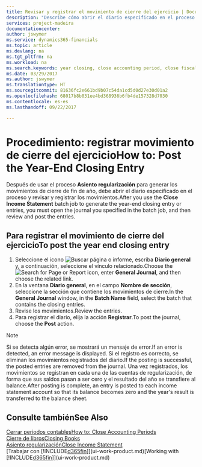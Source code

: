 ```yaml
---
title: Revisar y registrar el movimiento de cierre del ejercicio | Documentos de Microsoft
description: "Describe cómo abrir el diario especificado en el proceso Asiento regularización y, a continuación, revisar y registrar el movimiento de cierre de ejercicio."
services: project-madeira
documentationcenter: 
author: jswymer
ms.service: dynamics365-financials
ms.topic: article
ms.devlang: na
ms.tgt_pltfrm: na
ms.workload: na
ms.search.keywords: year closing, close accounting period, close fiscal year, bank account detailed trial balance
ms.date: 03/29/2017
ms.author: jswymer
ms.translationtype: HT
ms.sourcegitcommit: 81636fc2e661bd9b07c54da1cd5d0d27e30d01a2
ms.openlocfilehash: 68017b8b031ee4bd368936b6fb4de157328d7030
ms.contentlocale: es-es
ms.lasthandoff: 09/22/2017

---
```

# <a name="how-to-post-the-year-end-closing-entry"></a><span data-ttu-id="5e1c0-103">Procedimiento: registrar movimiento de cierre del ejercicio</span><span class="sxs-lookup"><span data-stu-id="5e1c0-103">How to: Post the Year-End Closing Entry</span></span>
<span data-ttu-id="5e1c0-104">Después de usar el proceso **Asiento regularización** para generar los movimientos de cierre de fin de año, debe abrir el diario especificado en el proceso y revisar y registrar los movimientos.</span><span class="sxs-lookup"><span data-stu-id="5e1c0-104">After you use the **Close Income Statement** batch job to generate the year-end closing entry or entries, you must open the journal you specified in the batch job, and then review and post the entries.</span></span>

## <a name="to-post-the-year-end-closing-entry"></a><span data-ttu-id="5e1c0-105">Para registrar el movimiento de cierre del ejercicio</span><span class="sxs-lookup"><span data-stu-id="5e1c0-105">To post the year end closing entry</span></span>
1. <span data-ttu-id="5e1c0-106">Seleccione el icono ![Buscar página o informe](media/ui-search/search_small.png "icono Buscar página o informe"), escriba **Diario general** y, a continuación, seleccione el vínculo relacionado.</span><span class="sxs-lookup"><span data-stu-id="5e1c0-106">Choose the ![Search for Page or Report](media/ui-search/search_small.png "Search for Page or Report icon") icon, enter **General Journal**, and then choose the related link.</span></span>
2. <span data-ttu-id="5e1c0-107">En la ventana **Diario general**, en el campo **Nombre de sección**, seleccione la sección que contiene los movimientos de cierre.</span><span class="sxs-lookup"><span data-stu-id="5e1c0-107">In the **General Journal** window, in the **Batch Name** field, select the batch that contains the closing entries.</span></span>
3. <span data-ttu-id="5e1c0-108">Revise los movimientos.</span><span class="sxs-lookup"><span data-stu-id="5e1c0-108">Review the entries.</span></span>
4. <span data-ttu-id="5e1c0-109">Para registrar el diario, elija la acción **Registrar**.</span><span class="sxs-lookup"><span data-stu-id="5e1c0-109">To post the journal, choose the **Post** action.</span></span>

> [!NOTE]  
>   <span data-ttu-id="5e1c0-110">Si se detecta algún error, se mostrará un mensaje de error.</span><span class="sxs-lookup"><span data-stu-id="5e1c0-110">If an error is detected, an error message is displayed.</span></span> <span data-ttu-id="5e1c0-111">Si el registro es correcto, se eliminan los movimientos registrados del diario.</span><span class="sxs-lookup"><span data-stu-id="5e1c0-111">If the posting is successful, the posted entries are removed from the journal.</span></span> <span data-ttu-id="5e1c0-112">Una vez registrados, los movimientos se registran en cada una de las cuentas de regularización, de forma que sus saldos pasan a ser cero y el resultado del año se transfiere al balance.</span><span class="sxs-lookup"><span data-stu-id="5e1c0-112">After posting is complete, an entry is posted to each income statement account so that its balance becomes zero and the year's result is transferred to the balance sheet.</span></span>

## <a name="see-also"></a><span data-ttu-id="5e1c0-113">Consulte también</span><span class="sxs-lookup"><span data-stu-id="5e1c0-113">See Also</span></span>
[<span data-ttu-id="5e1c0-114">Cerrar periodos contables</span><span class="sxs-lookup"><span data-stu-id="5e1c0-114">How to: Close Accounting Periods</span></span>](year-close-account-periods.md)  
[<span data-ttu-id="5e1c0-115">Cierre de libros</span><span class="sxs-lookup"><span data-stu-id="5e1c0-115">Closing Books</span></span>](year-close-books.md)  
[<span data-ttu-id="5e1c0-116">Asiento regularización</span><span class="sxs-lookup"><span data-stu-id="5e1c0-116">Close Income Statement</span></span>](year-close-income-statement.md)  
<span data-ttu-id="5e1c0-117">[Trabajar con [!INCLUDE[d365fin](includes/d365fin_md.md)]](ui-work-product.md)</span><span class="sxs-lookup"><span data-stu-id="5e1c0-117">[Working with [!INCLUDE[d365fin](includes/d365fin_md.md)]](ui-work-product.md)</span></span>


